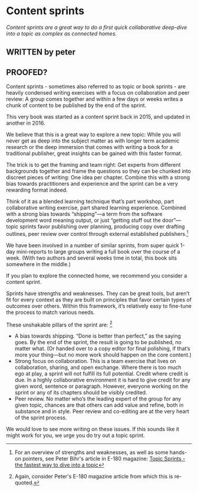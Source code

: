 # Content sprints

_Content sprints are a great way to do a first quick collaborative deep-dive into a topic as complex as connected homes._

## WRITTEN by peter
## PROOFED?

Content sprints - sometimes also referred to as topic or book sprints - are heavily condensed writing exercises with a focus on collaboration and peer review: A group comes together and within a few days or weeks writes a chunk of content to be published by the end of the sprint.

This very book was started as a content sprint back in 2015, and updated in another in 2016.

We believe that this is a great way to explore a new topic: While you will never get as deep into the subject matter as with longer term academic research or the deep immersion that comes with writing a book for a traditional publisher, great insights can be gained with this faster format.

The trick is to get the framing and team right: Get experts from different backgrounds together and frame the questions so they can be chunked into discreet pieces of writing: One idea per chapter. Combine this with a strong bias towards practitioners and experience and the sprint can be a very rewarding format indeed.

Think of it as a blended learning technique that’s part workshop, part collaborative writing exercise, part shared learning experience. Combined with a strong bias towards “shipping”—a term from the software development word meaning output, or just “getting stuff out the door”—topic sprints favor publishing over planning, producing copy over drafting outlines, peer review over control through external established publishers.[^1]

We have been involved in a number of similar sprints, from super quick 1-day mini-reports to large groups writing a full book over the course of a week. (With two authors and several weeks time in total, this book sits somewhere in the middle.)

If you plan to explore the connected home, we recommend you consider a content sprint.

Sprints have strengths and weaknesses. They can be great tools, but aren’t fit for every context as they are built on principles that favor certain types of outcomes over others. Within this framework, it’s relatively easy to fine-tune the process to match various needs.

These unshakable pillars of the sprint are: [^2]

- A bias towards shipping. “Done is better than perfect,” as the saying goes. By the end of the sprint, the result is going to be published, no matter what. (Or handed over to a copy editor for final polishing, if that’s more your thing—but no more work should happen on the core content.)
- Strong focus on collaboration. This is a team exercise that lives on collaboration, sharing, and open exchange. Where there is too much ego at play, a sprint will not fulfill its full potential.
Credit where credit is due. In a highly collaborative environment it is hard to give credit for any given word, sentence or paragraph. However, everyone working on the sprint or any of its chapters should be visibly credited.
- Peer review. No matter who’s the leading expert of the group for any given topic, chances are that others can add value and refine, both in substance and in style. Peer review and co-editing are at the very heart of the sprint process.

We would love to see more writing on these issues. If this sounds like it might work for you, we urge you do try out a topic sprint.





[^1]: For an overview of strengths and weaknesses, as well as some hands-on pointers, see Peter Bihr's article in E-180 magazine: [Topic Sprints - the fastest way to dive into a topic](http://mag.e-180.com/en/2015/09/topic-sprints-the-fastest-way-to-deep-dive-into-a-topic/)
[^2]: Again, consider Peter's E-180 magazine article from which this is re-quoted.